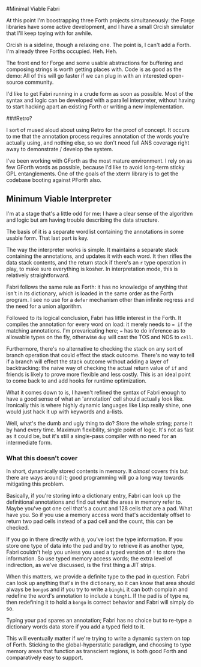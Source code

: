 #Minimal Viable Fabri

At this point I'm boostrapping three Forth projects simultaneously: the Forge libraries have some active development, and I have a small Orcish simulator that I'll keep toying with for awhile.

Orcish is a sideline, though a relaxing one. The point is, I can't add a Forth. I'm already three Forths occupied. Heh. Heh.

The front end for Forge and some usable abstractions for buffering and composing strings is worth getting places with. Code is as good as the demo: All of this will go faster if we can plug in with an interested open-source community. 

I'd like to get Fabri running in a crude form as soon as possible. Most of the syntax and logic can be developed with a parallel interpreter, without having to start hacking apart an existing Forth or writing a new implementation. 

###Retro?

I sort of mused aloud about using Retro for the proof of concept. It occurs to me that the annotation process requires annotation of the words you're actually using, and nothing else, so we don't need full ANS coverage right away to demonstrate / develop the system. 

I've been working with GForth as the most mature environment. I rely on as few GForth words as possible, because I'd like to avoid long-term sticky GPL entanglements. One of the goals of the xterm library is to get the codebase booting against PForth also.

## Minimum Viable Interpreter

I'm at a stage that's a little odd for me: I have a clear sense of the algorithm and logic but am having trouble describing the data structure. 

The basis of it is a separate wordlist containing the annotations in some usable form. That last part is key.

The way the interpreter works is simple. It maintains a separate stack containing the annotations, and updates it with each word. It then rifles the data stack contents, and the return stack if there's an `r` type operation in play, to make sure everything is kosher. In interpretation mode, this is relatively straightforward. 

Fabri follows the same rule as Forth: it has no knowledge of anything that isn't in its dictionary, which is loaded in the same order as the Forth program. I see no use for a `defer` mechanism other than infinite regress and the need for a union algorithm. 

Followed to its logical conclusion, Fabri has little interest in the Forth. It compiles the annotation for every word on load: it merely needs to `= if` the matching annotations. I'm prevaricating here; `=` has to do inference as to allowable types on the fly, otherwise `dup` will cast the TOS and NOS to `cell`.  

Furthermore, there's no alternative to checking the stack on any sort of branch operation that could effect the stack outcome. There's no way to tell if a branch will effect the stack outcome without adding a layer of backtracking: the naive way of checking the actual return value of `if` and friends is likely to prove more flexible and less costly. This is an ideal point to come back to and add hooks for runtime optimization.

What it comes down to is, I haven't refined the syntax of Fabri enough to have a good sense of what an 'annotation' cell should actually look like. Ironically this is where highly dynamic languages like Lisp really shine, one would just hack it up with keywords and a-lists. 

Well, what's the dumb and ugly thing to do? Store the whole string; parse it by hand every time. Maximum flexibility, single point of logic. It's not as fast as it could be, but it's still a single-pass compiler with no need for an intermediate form. 

### What this doesn't cover

In short, dynamically stored contents in memory. It *almost* covers this but there are ways around it; good programming will go a long way towards mitigating this problem.

Basically, if you're storing into a dictionary entry, Fabri can look up the definitional annotations and find out what the areas in memory refer to. Maybe you've got one cell that's a count and 128 cells that are a pad. What have you. So if you use a memory access word that's accidentaly offset to return two pad cells instead of a pad cell and the count, this can be checked. 

If you go in there directly with `@`, you've lost the type information. If you store one type of data into the pad and try to retrieve it as another type, Fabri couldn't help you unless you used a typed version of `!` to store the information. So use typed memory access words; the extra level of indirection, as we've discussed, is the first thing a JIT strips. 

When this matters, we provide a definite type to the pad in question. Fabri can look up anything that's in the dictionary, so it can know that area should always be `bongo`s and if you try to write a `binghi` it can both complain and redefine the word's annotation to include a `binghi`. If the pad is of type `mu`, then redefining it to hold a `bongo` is correct behavior and Fabri will simply do so. 

Typing your pad spares an annotation; Fabri has no choice but to re-type a dictionary words data store if you add a typed field to it. 

This will eventually matter if we're trying to write a dynamic system on top of Forth. Sticking to the global-hyperstatic paradigm, and choosing to type memory areas that function as transcient regions, is both good Forth and comparatively easy to support. 
